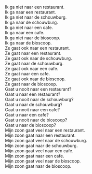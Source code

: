 Ik ga niet naar een restaurant.  
Ik ga naar een restaurant.  
Ik ga niet naar de schouwburg.  
Ik ga naar de schouwburg.  
Ik ga niet naar een cafe.  
Ik ga naar een cafe.  
Ik ga niet naar de bioscoop.  
Ik ga naar de bioscoop.  
Ze gaat ook naar een restaurant.  
Ze gaat naar een restaurant.  
Ze gaat ook naar de schouwburg.  
Ze gaat naar de schouwburg.  
Ze gaat ook naar een cafe.  
Ze gaat naar een cafe.  
Ze gaat ook naar de bioscoop.  
Ze gaat naar de bioscoop.  
Gaat u nooit naar een restaurant?  
Gaat u naar een restaurant?  
Gaat u nooit naar de schouwburg?  
Gaat u naar de schouwburg?  
Gaat u nooit naar een cafe?  
Gaat u naar een cafe?  
Gaat u nooit naar de bioscoop?  
Gaat u naar de bioscoop?  
Mijn zoon gaat veel naar een restaurant.  
Mijn zoon gaat naar een restaurant.  
Mijn zoon gaat veel naar de schouwburg.  
Mijn zoon gaat naar de schouwburg.  
Mijn zoon gaat veel naar een cafe.  
Mijn zoon gaat naar een cafe.  
Mijn zoon gaat veel naar de bioscoop.  
Mijn zoon gaat naar de bioscoop.
